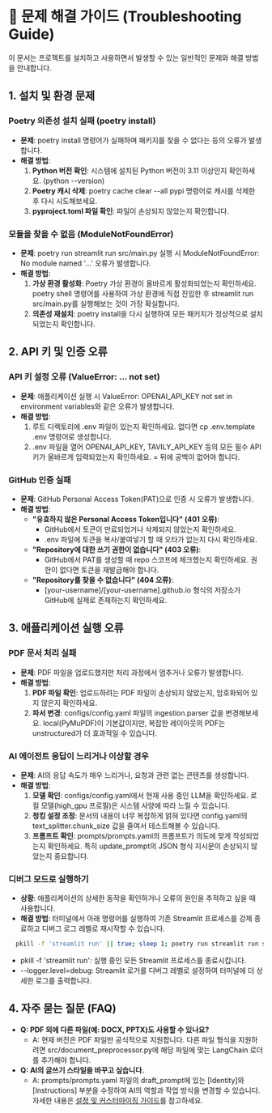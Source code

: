 # **🐛 문제 해결 가이드 (Troubleshooting Guide)**

이 문서는 프로젝트를 설치하고 사용하면서 발생할 수 있는 일반적인 문제와 해결 방법을 안내합니다.

## **1. 설치 및 환경 문제**

### **Poetry 의존성 설치 실패 (poetry install)**

* **문제**: poetry install 명령어가 실패하며 패키지를 찾을 수 없다는 등의 오류가 발생합니다.  
* **해결 방법**:  
  1. **Python 버전 확인**: 시스템에 설치된 Python 버전이 3.11 이상인지 확인하세요. (python --version)  
  2. **Poetry 캐시 삭제**: poetry cache clear --all pypi 명령어로 캐시를 삭제한 후 다시 시도해보세요.  
  3. **pyproject.toml 파일 확인**: 파일이 손상되지 않았는지 확인합니다.

### **모듈을 찾을 수 없음 (ModuleNotFoundError)**

* **문제**: poetry run streamlit run src/main.py 실행 시 ModuleNotFoundError: No module named '...' 오류가 발생합니다.  
* **해결 방법**:  
  1. **가상 환경 활성화**: Poetry 가상 환경이 올바르게 활성화되었는지 확인하세요. poetry shell 명령어를 사용하여 가상 환경에 직접 진입한 후 streamlit run src/main.py를 실행해보는 것이 가장 확실합니다.  
  2. **의존성 재설치**: poetry install을 다시 실행하여 모든 패키지가 정상적으로 설치되었는지 확인합니다.

## **2. API 키 및 인증 오류**

### **API 키 설정 오류 (ValueError: ... not set)**

* **문제**: 애플리케이션 실행 시 ValueError: OPENAI_API_KEY not set in environment variables와 같은 오류가 발생합니다.  
* **해결 방법**:  
  1. 루트 디렉토리에 .env 파일이 있는지 확인하세요. 없다면 cp .env.template .env 명령어로 생성합니다.  
  2. .env 파일을 열어 OPENAI_API_KEY, TAVILY_API_KEY 등의 모든 필수 API 키가 올바르게 입력되었는지 확인하세요. = 뒤에 공백이 없어야 합니다.

### **GitHub 인증 실패**

* **문제**: GitHub Personal Access Token(PAT)으로 인증 시 오류가 발생합니다.  
* **해결 방법**:  
  * **"유효하지 않은 Personal Access Token입니다" (401 오류)**:  
    * GitHub에서 토큰이 만료되었거나 삭제되지 않았는지 확인하세요.  
    * .env 파일에 토큰을 복사/붙여넣기 할 때 오타가 없는지 다시 확인하세요.  
  * **"Repository에 대한 쓰기 권한이 없습니다" (403 오류)**:  
    * GitHub에서 PAT를 생성할 때 repo 스코프에 체크했는지 확인하세요. 권한이 없다면 토큰을 재발급해야 합니다.  
  * **"Repository를 찾을 수 없습니다" (404 오류)**:  
    * [your-username]/[your-username].github.io 형식의 저장소가 GitHub에 실제로 존재하는지 확인하세요.

## **3. 애플리케이션 실행 오류**

### **PDF 문서 처리 실패**

* **문제**: PDF 파일을 업로드했지만 처리 과정에서 멈추거나 오류가 발생합니다.  
* **해결 방법**:  
  1. **PDF 파일 확인**: 업로드하려는 PDF 파일이 손상되지 않았는지, 암호화되어 있지 않은지 확인하세요.  
  2. **파서 변경**: configs/config.yaml 파일의 ingestion.parser 값을 변경해보세요. local(PyMuPDF)이 기본값이지만, 복잡한 레이아웃의 PDF는 unstructured가 더 효과적일 수 있습니다.

### **AI 에이전트 응답이 느리거나 이상할 경우**

* **문제**: AI의 응답 속도가 매우 느리거나, 요청과 관련 없는 콘텐츠를 생성합니다.  
* **해결 방법**:  
  1. **모델 확인**: configs/config.yaml에서 현재 사용 중인 LLM을 확인하세요. 로컬 모델(high_gpu 프로필)은 시스템 사양에 따라 느릴 수 있습니다.  
  2. **청킹 설정 조정**: 문서의 내용이 너무 복잡하게 얽혀 있다면 config.yaml의 text_splitter.chunk_size 값을 줄여서 테스트해볼 수 있습니다.  
  3. **프롬프트 확인**: prompts/prompts.yaml의 프롬프트가 의도에 맞게 작성되었는지 확인하세요. 특히 update_prompt의 JSON 형식 지시문이 손상되지 않았는지 중요합니다.

### **디버그 모드로 실행하기**

* **상황**: 애플리케이션의 상세한 동작을 확인하거나 오류의 원인을 추적하고 싶을 때 사용합니다.  
* **해결 방법**: 터미널에서 아래 명령어를 실행하여 기존 Streamlit 프로세스를 강제 종료하고 디버그 로그 레벨로 재시작할 수 있습니다.  

```bash
  pkill -f 'streamlit run' || true; sleep 1; poetry run streamlit run src/app.py --logger.level=debug
```
  * pkill -f 'streamlit run': 실행 중인 모든 Streamlit 프로세스를 종료시킵니다.  
  * --logger.level=debug: Streamlit 로거를 디버그 레벨로 설정하여 터미널에 더 상세한 로그를 출력합니다.

## **4. 자주 묻는 질문 (FAQ)**

* **Q: PDF 외에 다른 파일(예: DOCX, PPTX)도 사용할 수 있나요?**  
  * A: 현재 버전은 PDF 파일만 공식적으로 지원합니다. 다른 파일 형식을 지원하려면 src/document_preprocessor.py에 해당 파일에 맞는 LangChain 로더를 추가해야 합니다.  
* **Q: AI의 글쓰기 스타일을 바꾸고 싶습니다.**  
  * A: prompts/prompts.yaml 파일의 draft_prompt에 있는 [Identity]와 [Instructions] 부분을 수정하여 AI의 역할과 작업 방식을 변경할 수 있습니다. 자세한 내용은 [설정 및 커스터마이징 가이드](4_CUSTOMIZATION.md)를 참고하세요.
